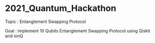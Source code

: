 # 2021_Quantum_Hackathon
Topic : Entanglement Swapping Protocol

Goal : implement 10 Qubits Entanglement Swapping Protocol using Qiskit and ionQ
